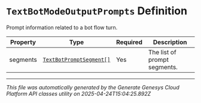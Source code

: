 # `TextBotModeOutputPrompts` Definition

Prompt information related to a bot flow turn.

| Property | Type | Required | Description |
|----------|------|----------|-------------|
| segments | [`TextBotPromptSegment[]`](textbotpromptsegment-definition.md) | Yes | The list of prompt segments. |

---

*This file was automatically generated by the Generate Genesys Cloud Platform API classes utility on 2025-04-24T15:04:25.892Z*
